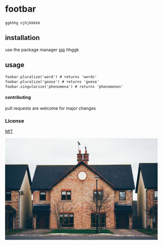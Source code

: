 # footbar
`ggkhhg njhjkbkkk`
## installation
use the package manager [pip](http://a.com) hhggk
## usage
```
foobar.pluralize('word') # returns 'words'
foobar.pluralize('goose') # returns 'geese'
foobar.singularize('phenomena') # returns 'phenomenon'
```
#### contributing

pull requests  are welcome for major changes
### License
[MIT](http://a.com)

![alt](0.jpg)



